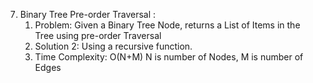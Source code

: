 7. Binary Tree Pre-order Traversal :
    1. Problem: Given a Binary Tree Node,  returns a List of Items in the Tree using pre-order Traversal
    2. Solution 2: Using a recursive function.
    3. Time Complexity: O(N+M) N is number of Nodes, M is number of Edges

